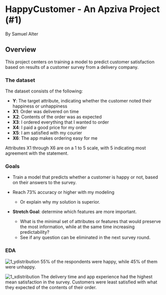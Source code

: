 # HappyCustomer - An Apziva Project (#1)
By Samuel Alter

## Overview
This project centers on training a model to predict customer satisfaction based on results of a customer survey from a delivery company. 

### The dataset
The dataset consists of the following:
* **Y**: The target attribute, indicating whether the customer noted their happiness or unhappiness
* **X1**: Order was delivered on time
* **X2**: Contents of the order was as expected
* **X3**: I ordered everything that I wanted to order
* **X4**: I paid a good price for my order
* **X5**: I am satisfied with my courier
* **X6**: The app makes ordering easy for me

Attributes X1 through X6 are on a 1 to 5 scale, with 5 indicating most agreement with the statement.

### Goals
* Train a model that predicts whether a customer is happy or not, based on their answers to the survey. 
* Reach 73% accuracy or higher with my modeling
  * Or explain why my solution is superior.

* **Stretch Goal**: determine which features are more important.
  * What is the minimal set of attributes or features that would preserve the most information, while at the same time increasing predictability?
  * See if any question can be eliminated in the next survey round.
 
### EDA
![1_ydistribution](https://github.com/sralter/UP2IqAzAWrVBrULk/assets/25013680/4ebc9726-9dbe-4909-82c2-a8d40d827796)
55% of the respondents were happy, while 45% of them were unhappy.

![1_xdistribution](https://github.com/sralter/UP2IqAzAWrVBrULk/assets/25013680/c7469088-faef-4954-bd22-08450f4b470e)
The delivery time and app experience had the highest mean satisfaction in the survey. Customers were least satisfied with what they expected of the contents of their order.
